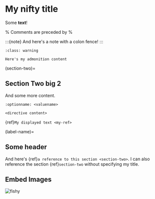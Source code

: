 # My nifty title

Some **text**!

% Comments are preceded by %

:::{note}
And here's a note with a colon fence!
:::

```{admonition} Here's my title
:class: warning

Here's my admonition content
```
(section-two)=
## Section Two big 2

And some more content.

```commandline
:optionname: <valuename>

<directive content>

```
{ref}`My displayed text <my-ref>`

(label-name)=
## Some header

And here's {ref}`a reference to this section <section-two>`.
I can also reference the section {ref}`section-two` without specifying my title.

## Embed Images
![fishy](./Images/fun-fish.png)